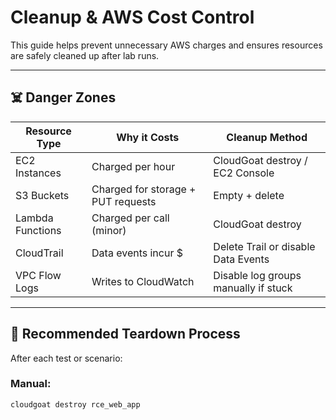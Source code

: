# Cleanup & AWS Cost Control

This guide helps prevent unnecessary AWS charges and ensures resources are safely cleaned up after lab runs.

---

## ☠️ Danger Zones

| Resource Type | Why it Costs | Cleanup Method |
|---------------|---------------|----------------|
| EC2 Instances | Charged per hour | CloudGoat destroy / EC2 Console |
| S3 Buckets    | Charged for storage + PUT requests | Empty + delete |
| Lambda Functions | Charged per call (minor) | CloudGoat destroy |
| CloudTrail    | Data events incur $ | Delete Trail or disable Data Events |
| VPC Flow Logs | Writes to CloudWatch | Disable log groups manually if stuck |

---

## 🧹 Recommended Teardown Process

After each test or scenario:

### Manual:

```bash
cloudgoat destroy rce_web_app

